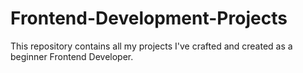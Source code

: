 # Frontend-Development-Projects
This repository contains all my projects I've crafted and created as a beginner Frontend Developer.
